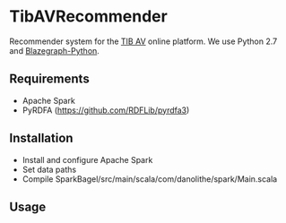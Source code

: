 # TibAVRecommender

Recommender system for the [TIB AV](http://av.tib.eu) online platform. We use Python 2.7 and [Blazegraph-Python](https://github.com/blazegraph/blazegraph-python).

## Requirements
- Apache Spark 
- PyRDFA (https://github.com/RDFLib/pyrdfa3)

## Installation

- Install and configure Apache Spark
- Set data paths
- Compile SparkBagel/src/main/scala/com/danolithe/spark/Main.scala

## Usage


